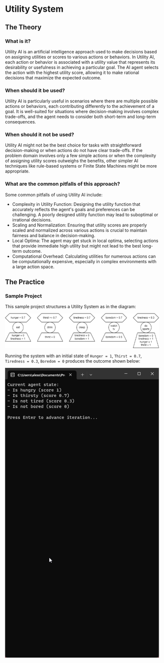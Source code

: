 # Utility System
## The Theory
### What is it?
Utility AI is an artificial intelligence approach used to make decisions based on assigning utilities or scores to various actions or behaviors.
In Utility AI, each action or behavior is associated with a utility value that represents its desirability or usefulness in achieving a particular goal.
The AI agent selects the action with the highest utility score, allowing it to make rational decisions that maximize the expected outcome.
### When should it be used?
Utility AI is particularly useful in scenarios where there are multiple possible actions or behaviors, each contributing differently to the achievement of a goal.
It is well-suited for situations where decision-making involves complex trade-offs, and the agent needs to consider both short-term and long-term consequences.
### When should it not be used?
Utility AI might not be the best choice for tasks with straightforward decision-making or when actions do not have clear trade-offs.
If the problem domain involves only a few simple actions or when the complexity of assigning utility scores outweighs the benefits, other simpler AI techniques like rule-based systems or Finite State Machines might be more appropriate.
### What are the common pitfalls of this approach?
Some common pitfalls of using Utility AI include:
* Complexity in Utility Function: Designing the utility function that accurately reflects the agent's goals and preferences can be challenging. A poorly designed utility function may lead to suboptimal or irrational decisions.
* Scaling and Normalization: Ensuring that utility scores are properly scaled and normalized across various actions is crucial to maintain fairness and balance in decision-making.
* Local Optima: The agent may get stuck in local optima, selecting actions that provide immediate high utility but might not lead to the best long-term outcome.
* Computational Overhead: Calculating utilities for numerous actions can be computationally expensive, especially in complex environments with a large action space.
## The Practice
### Sample Project
This sample project structures a Utility System as in the diagram:

![](utility_ai.png)

Running the system with an initial state of `Hunger = 1`, `Thirst = 0.7`, `Tiredness = 0.3`, `Boredom = 0` produces the outcome shown below:

![](utility_demo.gif)
